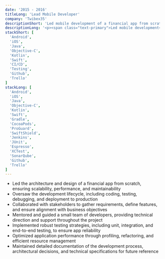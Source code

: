 ```yaml
---
date: '2015 - 2016'
titleLong: 'Lead Mobile Developer'
company: 'Twibex35'
descriptionShort: 'Led mobile development of a financial app from scratch to help users save and invest in the stock market. Oversaw the entire development lifecycle, including architecture design, coding, and deployment'
descriptionLong: '<p><span class="text-primary">Led mobile development</span> of a financial app from scratch to help users save and invest in the stock market. Oversaw the entire <span class="text-primary">development lifecycle</span>, including <span class="text-primary">architecture design</span>, <span class="text-primary">coding</span>, and <span class="text-primary">deployment</span>. <span class="text-primary">Collaborated</span> with <span class="text-primary">stakeholders</span> to define key features and ensure the app met user needs while adhering to industry standards and best practices</p>'
stackShort: [
  'Android',
  'iOS',
  'Java',
  'Objective-C',
  'Kotlin',
  'Swift',
  'CI/CD',
  'Testing',
  'Github',
  'Trello'
]
stackLong: [
  'Android',
  'iOS',
  'Java',
  'Objective-C',
  'Kotlin',
  'Swift',
  'Gradle',
  'CocoaPods',
  'ProGuard',
  'SwiftShield',
  'Jenkins',
  'JUnit',
  'Espresso',
  'XCTest',
  'SonarQube',
  'Github',
  'Trello'
]
---
```

<p>
  <ul>
    <li><span class="text-primary">Led the architecture and design</span> of a financial app from scratch, ensuring scalability, performance, and maintainability</li>
    <li><span class="text-primary">Oversaw the development lifecycle</span>, including coding, testing, debugging, and deployment to production</li>
    <li><span class="text-primary">Collaborated with stakeholders</span> to gather requirements, define features, and ensure alignment with business objectives</li>
    <li><span class="text-primary">Mentored and guided a small team</span> of developers, providing technical direction and support throughout the project</li>
    <li><span class="text-primary">Implemented robust testing strategies</span>, including unit, integration, and end-to-end testing, to ensure app reliability</li>
    <li><span class="text-primary">Optimized application performance</span> through profiling, refactoring, and efficient resource management</li>
    <li><span class="text-primary">Maintained detailed documentation</span> of the development process, architectural decisions, and technical specifications for future reference</li>
  </ul>
</p>